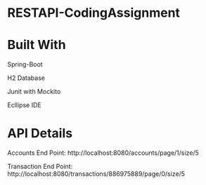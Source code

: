 # RESTAPI-CodingAssignment

# Built With
Spring-Boot

H2 Database

Junit with Mockito

Ecllipse IDE

# API Details

Accounts End Point:  http://localhost:8080/accounts/page/1/size/5

Transaction End Point:  http://localhost:8080/transactions/886975889/page/0/size/5

